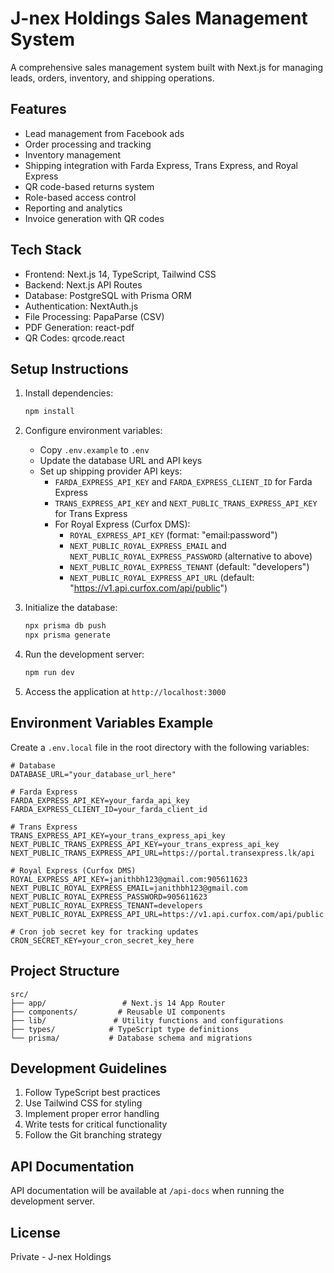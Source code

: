 # J-nex Holdings Sales Management System

A comprehensive sales management system built with Next.js for managing leads, orders, inventory, and shipping operations.

## Features

- Lead management from Facebook ads
- Order processing and tracking
- Inventory management
- Shipping integration with Farda Express, Trans Express, and Royal Express
- QR code-based returns system
- Role-based access control
- Reporting and analytics
- Invoice generation with QR codes

## Tech Stack

- Frontend: Next.js 14, TypeScript, Tailwind CSS
- Backend: Next.js API Routes
- Database: PostgreSQL with Prisma ORM
- Authentication: NextAuth.js
- File Processing: PapaParse (CSV)
- PDF Generation: react-pdf
- QR Codes: qrcode.react

## Setup Instructions

1. Install dependencies:
   ```bash
   npm install
   ```

2. Configure environment variables:
   - Copy `.env.example` to `.env`
   - Update the database URL and API keys
   - Set up shipping provider API keys:
     - `FARDA_EXPRESS_API_KEY` and `FARDA_EXPRESS_CLIENT_ID` for Farda Express
     - `TRANS_EXPRESS_API_KEY` and `NEXT_PUBLIC_TRANS_EXPRESS_API_KEY` for Trans Express
     - For Royal Express (Curfox DMS):
       - `ROYAL_EXPRESS_API_KEY` (format: "email:password") 
       - `NEXT_PUBLIC_ROYAL_EXPRESS_EMAIL` and `NEXT_PUBLIC_ROYAL_EXPRESS_PASSWORD` (alternative to above)
       - `NEXT_PUBLIC_ROYAL_EXPRESS_TENANT` (default: "developers")
       - `NEXT_PUBLIC_ROYAL_EXPRESS_API_URL` (default: "https://v1.api.curfox.com/api/public")

3. Initialize the database:
   ```bash
   npx prisma db push
   npx prisma generate
   ```

4. Run the development server:
   ```bash
   npm run dev
   ```

5. Access the application at `http://localhost:3000`

## Environment Variables Example

Create a `.env.local` file in the root directory with the following variables:

```
# Database
DATABASE_URL="your_database_url_here"

# Farda Express
FARDA_EXPRESS_API_KEY=your_farda_api_key
FARDA_EXPRESS_CLIENT_ID=your_farda_client_id

# Trans Express
TRANS_EXPRESS_API_KEY=your_trans_express_api_key
NEXT_PUBLIC_TRANS_EXPRESS_API_KEY=your_trans_express_api_key
NEXT_PUBLIC_TRANS_EXPRESS_API_URL=https://portal.transexpress.lk/api

# Royal Express (Curfox DMS)
ROYAL_EXPRESS_API_KEY=janithbh123@gmail.com:905611623
NEXT_PUBLIC_ROYAL_EXPRESS_EMAIL=janithbh123@gmail.com
NEXT_PUBLIC_ROYAL_EXPRESS_PASSWORD=905611623
NEXT_PUBLIC_ROYAL_EXPRESS_TENANT=developers
NEXT_PUBLIC_ROYAL_EXPRESS_API_URL=https://v1.api.curfox.com/api/public

# Cron job secret key for tracking updates
CRON_SECRET_KEY=your_cron_secret_key_here
```

## Project Structure

```
src/
├── app/                 # Next.js 14 App Router
├── components/         # Reusable UI components
├── lib/               # Utility functions and configurations
├── types/            # TypeScript type definitions
└── prisma/           # Database schema and migrations
```

## Development Guidelines

1. Follow TypeScript best practices
2. Use Tailwind CSS for styling
3. Implement proper error handling
4. Write tests for critical functionality
5. Follow the Git branching strategy

## API Documentation

API documentation will be available at `/api-docs` when running the development server.

## License

Private - J-nex Holdings
